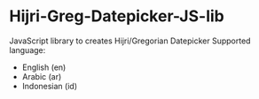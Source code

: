 # Hijri-Greg-Datepicker-JS-lib
JavaScript library to creates Hijri/Gregorian Datepicker
Supported language:
- English (en)
- Arabic (ar)
- Indonesian (id)
